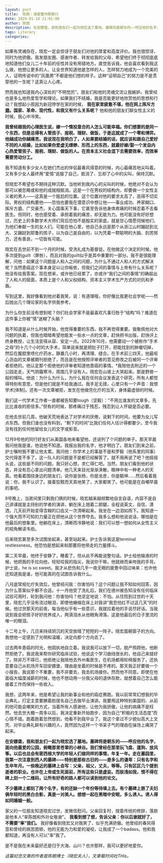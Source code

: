 ```yaml
---
layout: post
title:  陈朗｜请君重作醉歌行
date: 2024-01-18 21:01:00
author: 陈朗
description: 在安娜堡，我和朋友们一起为晓宏选了墓地。墓碑将是朝东的——呼应他的名字，面向他最爱的公园，俯瞰那里苍翠的小峡谷。我们曾经在那里玩飞盘、遛狗、放风筝。以后也总会有密西根大学的年轻人们做同样的事情，年复一年。走在墓园里，我第一次注意到西人的墓碑——特别是那些古旧的——是多么的谦卑：只有名字和生卒年月。一些晚近的墓碑上会写：父亲，祖父，丈夫，等等。只有区区几个提到逝者的职业。也许在上帝或生死面前，所有这些只是虚妄。而肤浅如我，恨不得在碑上刻一个二维码，让所有好奇的路人都可以读到他的论文。
tags: Literary
categories: 
---
```



如果有灵魂存在，晓宏一定会惊讶于朋友们对他的厚爱和高度评价。我也很惊讶，同时为他骄傲。我发朋友圈、感谢作者、转发给我的父母，希望他们终于彻彻底底地知道他们女儿二十年前的任性并没有用错地方。直觉告诉我，他会喜欢看到我这么做，他想让更多的人、让全世界知道他是怎样的人，怎样努力地成为一个完美的人，证明传说中的“凤凰男”不都是他们想的样子。这种“证明自己”的努力是不是贯穿他的一生呢？这真让人心疼。

然而我也知道我内心深处的“不明觉厉”。朋友们和他的灵魂交流让我嫉妒。我曾经也是多么地热爱哲学和理论。如果我们不结婚，我是否能更好地欣赏他的思想和行动？我想起小孩因为新冠停学在家的时候，
**我在家里疲惫不堪，他在网上挥斥方遒。国家、革命、现代性，和我又有什么关系呢？**
他和他的朋友们聊女性主义的时候，我心中冷笑。

**我曾经跟我的心理医生说，嫁一个情投意合的人怎么可能幸福。你们想要的是同一个东西，但是总得有人管孩子、报税、理财、做饭，于是这就成了一个零和博弈。他越成功你越痛苦。我说现在我明白了，人如果要结婚的话，就应该和跟自己爱好不同的人结婚，比如如果你爱虚无缥缈、形而上的东西，就最好嫁/娶一个发自内心热爱管孩子、报税、理财、做饭的人。在资本主义社会混下去需要效率，而效率需要劳动分工。**

我不知道有多少女人在她们杰出的伴侣最春风得意的时候，内心最痛苦地尖叫着。又有多少女人最终用“爱情”说服了自己，抵消了、忘却了心中的尖叫，保持沉默。

但晓宏不希望也不期待这种沉默。当他听到我内心的尖叫的时候，他绝对不会认为那可以被忽略或和他的成就相抵消。这是一个在男权的结构内，却要做一个女性主义者的男人——这真是一个尴尬的位置。这个位置对他的要求太高了，高得不切实际。男权的结构要他——恐怕也要我在潜意识中想让他——事业成功、养家糊口、挥斥方遒、广交豪杰，关心国事天下事，它甚至告诉他身体疼痛的时候忍着不去看医生。但同时，他也感受着、承担着我的痛苦，却无能为力。他可能没有好好想过，历史上的多数学术大师们背后恐怕不是殷实的家底，就是甘心情愿伺候他们、为他们奉献一生的女人们。可能在他心里，他自己永远是那个从浙江山村蹦跶到北大、又蹦跶到耶鲁的孩子，以为自己是自由的，以为凭着一颗聪明的大脑、刻苦努力，还有善良，一切皆有可能。

晓宏在去世前不到一个月的时候，受洗礼成为基督徒。在他做这个决定的时候，他多次提到guilt（罪咎），而且对我的guilt似乎是其中重要的一部分。我不是很能理解，问他：如果这个问题是人和人之间的问题，为什么不通过人和人的方式解决呢？当然患癌这个事本身足以让你皈依，但我们之间的事情与上帝有什么关系呢？他没有给我答案。现在想来，或许他已经累了，亦或许“我们之间的事情”的确超出了人和人的层面，本质上是个人和父权结构、资本主义学术生产方式的对抗和矛盾。

写到这里，我好像看到他对着我笑，说：有道理哦，你好像比我更社会学呢——然后抛出几个理论家的名字供我参考。

为什么你生前没有想到呢？你们社会学家不是最喜欢凡事归咎于“结构”吗？难道在这件事上你被“情”迷糊了头脑？

我不知道是从什么时候开始，他觉得重要的东西，我不再觉得重要。我敬佩他对大问题的执着，但我也暗暗希望他能发一些水一点的文章，赶快把书出版，赶快评上终身教授，让生活变得从容、安定一点。2022年10月，他需要动一个被称作“手术之母”的十几个小时的大手术，简单说来就是把肚子打开，把能找到的肿瘤切掉，然后在腹腔里喷化疗药水，静置几小时，再清理、缝合。在手术前三四天，他最呕心沥血的文章被期刊拒绝了，而且是在他按照评审者的意见修改之后被同一个评审者拒绝的。他认定那个拒绝他的评审者知道他患癌的事情。*我陪他去附近的一个公园走走，天气阴霾寒冷，周围几乎没有人。晓宏在山坡上大哭起来。那是野兽一般的嚎叫。他说：为什么为什么，为什么我在任何会议发表这个研究，所有人都觉得特别有意思，但是他们就是不给我通过。我手足无措，心里只有一个声音：我恨学术[体制]。还有一次文章被拒，发生在他做完化疗的当天，身体最虚弱的时候。

我们这一代学术工作者一直都被告知要tough（坚毅）：“不用比谁发的文章多，先比比谁收的拒信多。”但有的时候，那疼痛过于残忍，残忍到让人怀疑是否必要。

在他去世前几周，他破天荒地表达了对学术的厌倦，说剩下的时间，他要为女儿写点东西。但我们谁也没有料到，“剩下的时间”比我们任何人估计得都要少。至今我没有找到任何他留给女儿的文字或影音。

12月9号他的同行好友们从美国各地来看望他，还说列了个问题的单子。那天早晨我问他我是谁，他说他不知道。我报出我的名字，他才明白了。朋友们到来之前，护士嘱咐我不要让他太累。我问他：你学术上的事是不是和罗毅（他系里的同事）交代得差不多了，这一队人的问题是不是都已经解答了，就不用再说了吧？他摇摇头说，这些是不同的问题。我只好心想，求仁得仁吧。当然，朋友们看到他的状态，并没有忍心拿出问题清单。他几天来目光渐渐涣散，眼神中有一种老人的天真。他看着围绕身边的朋友们，说你是张杨，你是龙彦，你是毓坤……然后看着我说：你，我不认识了。接着狡黠而天真地笑了，大家都笑了。他可能是在自嘲早晨的事吧。

9号晚上，当房间里只剩我们俩的时候，晓宏越来越频繁地自言自语，内容不是自己讲课就是主持别的学者的演讲，躺在床上翘着二郎腿，全程说英文，自信、潇洒，几天前开始变得含糊的口齿又一次清晰起来。我坐在一边泪如雨下。我知道一个强大而不可知的力量正在把他从这个世界夺去。我多么想和他说说话，哪怕是在他最后的想象里。他躺在床上，清晰而冷静地说：我们可以想一想如何从女性主义的视角解读韦伯。

后来晓宏甚至多次试图坐起来，甚至站起来。护士告诉我这是terminal restlessness。他恐怕是想起来和那要将他带走的力量搏斗。

第二天早晨，他终于安静了，睡着了，但从此不再能说整句话。护士给他输液的时候，他把我的手拉向他，轻轻咬我的指尖，我说你干嘛，他就继而亲吻我的手背。护士说，he is so sweet。我才从悲伤和几乎一夜无眠的疲惫中回过味来：也许他还知道我是谁，他可能真的在试图告诉我什么。

八月底常规化疗失效后，他曾经问我：你害怕吗？这个问题让我不知如何回答，因为什么答案似乎都不合适。十一月他受了洗礼后，我们在德州被告知没有任何临床试验可用时，轮到我问他：你害怕吗？他坚定地说：不怕。从住院到过世的十天里，晓宏几乎没有流过眼泪，即使他蜷缩在床上对我讲“我恐怕扛不过这几天”的时候。他过世那天的前夜，每当他似乎有一些意识，我就拉着他的手说尽好话。当我说到我会把孩子好好抚养成人，两滴泪水从他眼角滑落。这是他最后的日子里流的唯一的眼泪。

十二号上午，几日来持续阴沉的天空放晴了短短的一阵子。晓宏面朝窗子的方向。我想他一定感到了光明和温暖，决定向那个方向去了。

过去两年患癌的时光，他固执地自立着。我说我可以放下一切，脱产照顾他，他断然拒绝了。我说我来帮你研究临床试验，他说这个学习曲线很长的，他自己来就好了。除非万不得已，他拒绝让我陪他去外州看医生，在机场都用轮椅服务了，还执意要自己从机场开车回安娜堡，理由是坐着的时候是不疼的。那天我正好要做一个小报告，我说那个不重要，我不非要去，我去机场接你。然而他不同意。即使在他面临大幅度减薪的时候，他也不想动用一分我父母的退休存款，就想着自己怎么能接着工作而保持一些收入。

我想，这两年来，他是希望让我的新事业和他的癌症赛跑。我以前常常幻想我的毕业典礼，打定主意要腆着脸提名自己去做毕业演讲。我要用这种特别美国的、从前的他可能会嘲笑的方式，当着所有人感谢他，让他为我骄傲，让他的病痛不是枉然。他去世大概一周多以后，我决定重新开始跑步，因为自己“积极的生活态度”而心情不错。跑着跑着忽然想到，他看不到我毕业了。我这个拿过不少貌似高大上文凭、对毕业典礼鲜有兴趣的人，竟然因为这样一个书呆子气的理由在操场上痛哭了起来。

**在安娜堡，我和朋友们一起为晓宏选了墓地。墓碑将是朝东的——呼应他的名字，面向他最爱的公园，俯瞰那里苍翠的小峡谷。我们曾经在那里玩飞盘、遛狗、放风筝。以后也总会有密西根大学的年轻人们做同样的事情，年复一年。走在墓园里，我第一次注意到西人的墓碑——特别是那些古旧的——是多么的谦卑：只有名字和生卒年月。一些晚近的墓碑上会写：父亲，祖父，丈夫，等等。只有区区几个提到逝者的职业。也许在上帝或生死面前，所有这些只是虚妄。而肤浅如我，恨不得在碑上刻一个二维码，让所有好奇的路人都可以读到他的论文。**

**不少墓碑上都刻了两个名字，有的还缺一个年份等待填上去。有个墓碑上嵌了夫妇俩年轻时的黑白合影，真是一对美人。想想一起在黑暗中安眠，多么诱人。诱人得如同婚姻一般。**

家父的一位朋友知道晓宏过世，发微信慰问。父亲回复时，按着传统的修辞，落款是他本人“率陈朗和外孙女敬谢”。
**我看到想了想，告诉父亲：你以后谢就好了，不需要“率”我们。**
我好像看到晓宏又对我笑了，似乎充满骄傲。他曾经的春风得意和曾经的病苦困顿，他的无能为力和爱的凝视，让我成了一个badass。他和我都知道，再没有人可以“率”我了。

是不是我在未来最好还是归于大海、山川？也许那样，我可以更好地爱你。


*这篇纪念文章的作者是陈朗博士（晓宏夫人），文章载时间社THis。*
